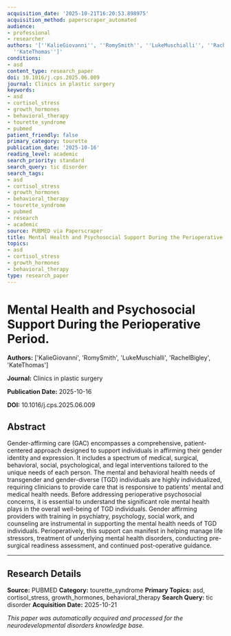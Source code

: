 ```yaml
---
acquisition_date: '2025-10-21T16:20:53.898975'
acquisition_method: paperscraper_automated
audience:
- professional
- researcher
authors: '[''KalieGiovanni'', ''RomySmith'', ''LukeMuschialli'', ''RachelBigley'',
  ''KateThomas'']'
conditions:
- asd
content_type: research_paper
doi: 10.1016/j.cps.2025.06.009
journal: Clinics in plastic surgery
keywords:
- asd
- cortisol_stress
- growth_hormones
- behavioral_therapy
- tourette_syndrome
- pubmed
patient_friendly: false
primary_category: tourette
publication_date: '2025-10-16'
reading_level: academic
search_priority: standard
search_query: tic disorder
search_tags:
- asd
- cortisol_stress
- growth_hormones
- behavioral_therapy
- tourette_syndrome
- pubmed
- research
- academic
source: PUBMED via Paperscraper
title: Mental Health and Psychosocial Support During the Perioperative Period.
topics:
- asd
- cortisol_stress
- growth_hormones
- behavioral_therapy
type: research_paper
---
```


# Mental Health and Psychosocial Support During the Perioperative Period.

**Authors:** ['KalieGiovanni', 'RomySmith', 'LukeMuschialli', 'RachelBigley', 'KateThomas']

**Journal:** Clinics in plastic surgery

**Publication Date:** 2025-10-16

**DOI:** 10.1016/j.cps.2025.06.009

## Abstract

Gender-affirming care (GAC) encompasses a comprehensive, patient-centered approach designed to support individuals in affirming their gender identity and expression. It includes a spectrum of medical, surgical, behavioral, social, psychological, and legal interventions tailored to the unique needs of each person. The mental and behavioral health needs of transgender and gender-diverse (TGD) individuals are highly individualized, requiring clinicians to provide care that is responsive to patients' mental and medical health needs. Before addressing perioperative psychosocial concerns, it is essential to understand the significant role mental health plays in the overall well-being of TGD individuals. Gender affirming providers with training in psychiatry, psychology, social work, and counseling are instrumental in supporting the mental health needs of TGD individuals. Perioperatively, this support can manifest in helping manage life stressors, treatment of underlying mental health disorders, conducting pre-surgical readiness assessment, and continued post-operative guidance.

---

## Research Details

**Source:** PUBMED
**Category:** tourette_syndrome
**Primary Topics:** asd, cortisol_stress, growth_hormones, behavioral_therapy
**Search Query:** tic disorder
**Acquisition Date:** 2025-10-21

*This paper was automatically acquired and processed for the neurodevelopmental disorders knowledge base.*
